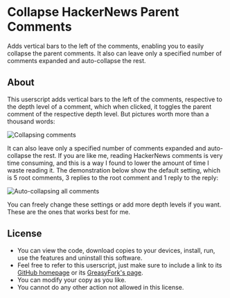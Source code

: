 # Collapse HackerNews Parent Comments

Adds vertical bars to the left of the comments, enabling you to easily collapse the parent comments. It also can leave only a specified number of comments expanded and auto-collapse the rest.

## About

This userscript adds vertical bars to the left of the comments, respective to the depth level of a comment, which when clicked, it toggles the parent comment of the respective depth level. But pictures worth more than a thousand words:   

![Collapsing comments](https://i.imgur.com/9sn7yxf.gif)

It can also leave only a specified number of comments expanded and auto-collapse the rest. If you are like me, reading HackerNews comments is very time consuming, and this is a way I found to lower the amount of time I waste reading it. The demonstration below show the default setting, which is 5 root comments, 3 replies to the root comment and 1 reply to the reply:   

![Auto-collapsing all comments](https://i.imgur.com/12y26Bl.gif)

You can freely change these settings or add more depth levels if you want. These are the ones that works best for me.

## License

- You can view the code, download copies to your devices, install, run, use the features and uninstall this software.
- Feel free to refer to this userscript, just make sure to include a link to its [GitHub homepage](https://github.com/hjk789/Creations/tree/master/JavaScript/Userscripts/Collapse-HackerNews-Parent-Comments) or its [GreasyFork's page](https://greasyfork.org/scripts/409640-collapse-hackernews-parent-comments). 
- You can modify your copy as you like.
- You cannot do any other action not allowed in this license.  
